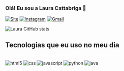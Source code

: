 
### Olá! Eu sou a Laura Cattabriga 👋

[![Site](https://img.shields.io/badge/website-000000?style=for-the-badge&logo=About.me&logoColor=white)](https://beacons.ai/lauracattabriga)
[![Instagram](https://img.shields.io/badge/Instagram-E4405F?style=for-the-badge&logo=instagram&logoColor=white)](https://sujeitoprogramador.com)
[![Gmail](https://img.shields.io/badge/Gmail-D14836?style=for-the-badge&logo=gmail&logoColor=white)](mailto:cattabrigalaura@gmail.com?subject=&body=)

![Laura GitHub stats](https://github-readme-stats.vercel.app/api?username=lauracattabriga&show_icons=true&theme=tokyonight) 

## Tecnologias que eu uso no meu dia

<div style="display: inline_block"><br/>
 <img align="center" alt="html5" src="https://img.shields.io/badge/HTML5-E34F26?style=for-the-badge&logo=html5&logoColor=white">
 <img align="center" alt="css" src="https://img.shields.io/badge/CSS-239120?&style=for-the-badge&logo=css3&logoColor=white">
 <img align="center" alt="javascript" src="https://img.shields.io/badge/JavaScript-F7DF1E?style=for-the-badge&logo=javascript&logoColor=black">
 <img align="center" alt="python" src="https://img.shields.io/badge/Python-3776AB?style=for-the-badge&logo=python&logoColor=white">
 <img align="center" alt="java" src="https://img.shields.io/badge/Java-ED8B00?style=for-the-badge&logo=openjdk&logoColor=white">
</div>
